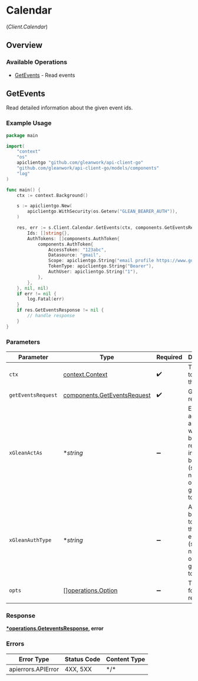 # Calendar
(*Client.Calendar*)

## Overview

### Available Operations

* [GetEvents](#getevents) - Read events

## GetEvents

Read detailed information about the given event ids.

### Example Usage

```go
package main

import(
	"context"
	"os"
	apiclientgo "github.com/gleanwork/api-client-go"
	"github.com/gleanwork/api-client-go/models/components"
	"log"
)

func main() {
    ctx := context.Background()

    s := apiclientgo.New(
        apiclientgo.WithSecurity(os.Getenv("GLEAN_BEARER_AUTH")),
    )

    res, err := s.Client.Calendar.GetEvents(ctx, components.GetEventsRequest{
        Ids: []string{},
        AuthTokens: []components.AuthToken{
            components.AuthToken{
                AccessToken: "123abc",
                Datasource: "gmail",
                Scope: apiclientgo.String("email profile https://www.googleapis.com/auth/gmail.readonly"),
                TokenType: apiclientgo.String("Bearer"),
                AuthUser: apiclientgo.String("1"),
            },
        },
    }, nil, nil)
    if err != nil {
        log.Fatal(err)
    }
    if res.GetEventsResponse != nil {
        // handle response
    }
}
```

### Parameters

| Parameter                                                                                                                | Type                                                                                                                     | Required                                                                                                                 | Description                                                                                                              |
| ------------------------------------------------------------------------------------------------------------------------ | ------------------------------------------------------------------------------------------------------------------------ | ------------------------------------------------------------------------------------------------------------------------ | ------------------------------------------------------------------------------------------------------------------------ |
| `ctx`                                                                                                                    | [context.Context](https://pkg.go.dev/context#Context)                                                                    | :heavy_check_mark:                                                                                                       | The context to use for the request.                                                                                      |
| `getEventsRequest`                                                                                                       | [components.GetEventsRequest](../../models/components/geteventsrequest.md)                                               | :heavy_check_mark:                                                                                                       | GetEvents request                                                                                                        |
| `xGleanActAs`                                                                                                            | **string*                                                                                                                | :heavy_minus_sign:                                                                                                       | Email address of a user on whose behalf the request is intended to be made (should be non-empty only for global tokens). |
| `xGleanAuthType`                                                                                                         | **string*                                                                                                                | :heavy_minus_sign:                                                                                                       | Auth type being used to access the endpoint (should be non-empty only for global tokens).                                |
| `opts`                                                                                                                   | [][operations.Option](../../models/operations/option.md)                                                                 | :heavy_minus_sign:                                                                                                       | The options for this request.                                                                                            |

### Response

**[*operations.GeteventsResponse](../../models/operations/geteventsresponse.md), error**

### Errors

| Error Type         | Status Code        | Content Type       |
| ------------------ | ------------------ | ------------------ |
| apierrors.APIError | 4XX, 5XX           | \*/\*              |